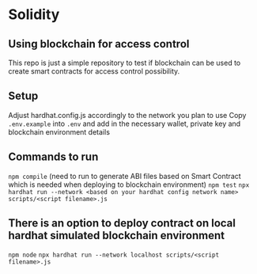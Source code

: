 # Solidity 

## Using blockchain for access control

This repo is just a simple repository to test if blockchain can be used to create smart contracts for access control possibility.

## Setup

Adjust hardhat.config.js accordingly to the network you plan to use
Copy `.env.example` into `.env` and add in the necessary wallet, private key and blockchain environment details

## Commands to run

`npm compile` (need to run to generate ABI files based on Smart Contract which is needed when deploying to blockchain environment)
`npm test`
`npx hardhat run --network <based on your hardhat config network name> scripts/<script filename>.js`

## There is an option to deploy contract on local hardhat simulated blockchain environment

`npm node`
`npx hardhat run --network localhost scripts/<script filename>.js`